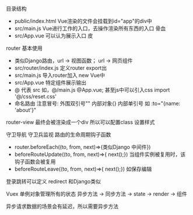 
目录结构
- public/index.html Vue渲染的文件会挂载到id="app"的div中
- src/main.js Vue进行工作的入口，去操作渲染所有东西的入口 骨血
- src/App.vue 可以认为展示入口 皮


router 基本使用
- 类似Django路由，url -> 视图函数； url -> 网页组件
- src/router/index.js 定义router export出
- src/main.js 导入router加入 new Vue中
- src/App.vue 特定组件展示输出
- @ 代表 src 如，@/main.js @App.vue; 甚至js中可以引入css import '@/css/reset.css'
- 命名路由 注意冒号: 外围双引号"" 内部对象{} 内部单引号 如  :to="{name: 'about'}"

router-view 最终会被渲染成一个div 所以可以配置class 设置样式

守卫导航 守卫兵监视 路由的生命周期钩子函数

- router.beforeEach((to, from, next)=>{类似Django 中间件})
- beforeRouteUpdate((to, from, next)=>{  next();}) 当组件实例被复用时，该钩子函数会被复用
- beforeRouteLeave((to, from, next)=>{  next();}) 如保存编辑


登录跳转可以定义 redirect 和Django类似


Vuex 单例对象管理所有的状态  异步方法 -> 同步方法 -> state -> render -> 组件

异步请求数据的场景会有延迟，所以需要异步方法